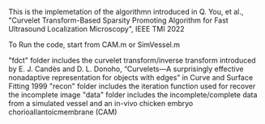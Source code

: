 This is the implemetation of the algorithmn introduced in Q. You, et al., "Curvelet Transform-Based Sparsity Promoting Algorithm for Fast Ultrasound Localization Microscopy", IEEE TMI 2022

To Run the code, start from CAM.m or SimVessel.m


"fdct" folder includes the curvelet transform/inverse transform introduced by E. J. Candès and D. L. Donoho, “Curvelets—A surprisingly effective nonadaptive representation for objects with edges” in Curve and Surface Fitting 1999
"recon" folder includes the iteration function used for recover the incomplete image
"data" folder includes the incomplete/complete data from a simulated vessel and an in-vivo chicken embryo chorioallantoicmembrane (CAM)
